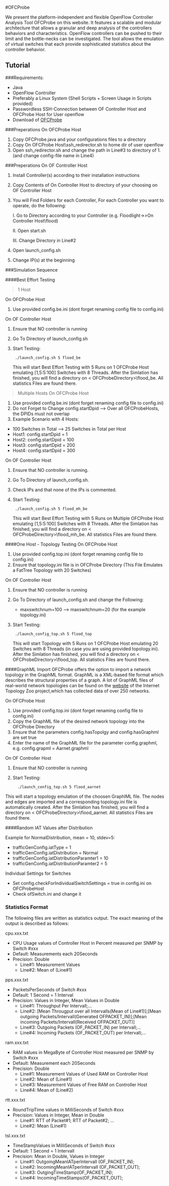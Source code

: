 #OFCProbe


We present the platform-independent and flexible OpenFlow Controller Analysis Tool OFCProbe on this website. It features 
a scalable and modular architecture that allows a granular and deep analysis of the controllers behaviors and 
characteristics. OpenFlow controllers can be pushed to their limit and the bottle-necks can be investigated.
The tool allows the emulation of virtual switches that each provide sophisticated statistics about the controller 
behavior.

## Tutorial


###Requirements:

- Java
- OpenFlow Controller
- Preferably a Linux System (Shell Scripts + Screen Usage in Scripts provided)
- Passwordless SSH-Connection between OF Controller Host and OFCProbe Host for User openflow
- Download of [OFCProbe](https://github.com/lsinfo3/ofcprobe/releases)


###Preperations On OFCProbe Host


1. Copy OFCProbe.java and your configurations files to a directory
2. Copy On OFCProbe Host\ssh_redirector.sh to home dir of user openflow
3. Open ssh_redirector.sh and change the path in Line#3 to directory of 1. (and change config-file name in Line4)

###Preperations On OF Controller Host


1. Install Controller(s) according to their installation instructions
2. Copy Contents of On Controller Host to directory of your choosing on OF Controller Host
3. You will Find Folders for each Controller, For each Controller you want to operate, do the following:
    
    I. Go to Directory according to your Controller (e.g. Floodlight->>On Controller Host\flood)

    II. Open start.sh
    
    III. Change Directory in Line#2
4. Open launch_config.sh
5. Change IP(s) at the beginning

###Simulation Sequence


####Best Effort Testing
 

> 1 Host

On OFCProbe Host

1. Use provided config.be.ini (dont forget renaming config file to config.ini)

On OF Controller Host

1. Ensure that NO controller is running
2. Go To Directory of launch_config.sh
3. Start Testing:

        ./launch_config.sh 5 flood_be

    This will start Best Effort Testing with 5 Runs on 1 OFCProbe Host emulating [1,5:5:100] Switches with 8 Threads. 
    After the Simlation has finished, you will find a directory on < OFCProbeDirectory>\flood_be\. 
    All statistics Files are found there.

> Multiple Hosts
On OFCProbe Host

1. Use provided config.be.ini (dont forget renaming config file to config.ini)
2. Do not Forget to Change config.startDpid --> Over all OFCProbeHosts, the DPIDs must not overlap
3. Example Scenario with 4 Hosts:
* 100 Switches in Total --> 25 Switches in Total per Host
* Host1: config.startDpid = 1
* Host2: config.startDpid = 100
* Host3: config.startDpid = 200
* Host4: config.startDpid = 300

On OF Controller Host

1. Ensure that NO controller is running. 
2. Go To Directory of launch_config.sh.
3. Check IPs and that none of the IPs is commented.
4. Start Testing:

        ./launch_config.sh 5 flood_mh_be

    This will start Best Effort Testing with 5 Runs on Multiple OFCProbe Host emulating [1,5:5:100] Switches with 8 Threads.
    After the Simlation has finished, you will find a directory on < OFCProbeDirectory>\flood_mh_be\.
    All statistics Files are found there.

####One Host - Topology Testing
On OFCProbe Host

1.  Use provided config.top.ini (dont forget renaming config file to config.ini)
2. Ensure that topology.ini file is in OFCProbe Directory (This File Emulates a FatTree Topology with 20 Switches)

On OF Controller Host

1. Ensure that NO controller is running
2. Go To Directory of launch_config.sh and change the Following:
    * maxswitchnum=100 --> maxswitchnum=20 (for the example topology.ini)
3. Start Testing:

        ./launch_config_top.sh 5 flood_top

    This will start Topology with 5 Runs on 1 OFCProbe Host emulating 20 Switches with 8 Threads (in case you are using provided topology.ini). 
    After the Simlation has finished, you will find a directory on < OFCProbeDirectory>\flood_top\. 
    All statistics Files are found there. 

####GraphML Import
OFCProbe offers the option to import a network topology in the GraphML format. GraphML is a XML-based file format which describes the structural properties of a graph. A lot of GraphML files of real-world network topologies can be found on the [website](http://www.topology-zoo.org/index.html) of the  Internet Topology Zoo project,which has collected data of  over 250 networks.

On OFCProbe Host
1.  Use provided config.top.ini (dont forget renaming config file to config.ini)
2. Copy the GraphML file of the desired network topology into the OFCProbe Directory 
3. Ensure that the parameters config.hasTopolgy and config.hasGraphml are set true
4. Enter the name of the GraphML file for the parameter config.graphml, e.g.
        config.grapml = Aarnet.graphml

On OF Controller Host

1. Ensure that NO controller is running
2. Start Testing:

         ./launch_config_top.sh 5 flood_aarnet

This will start a topology emulation of the choosen GraphlML file. The nodes and edges are imported and a corresponding topology.ini file is automatically created. After the Simlation has finished, you will find a directory on < OFCProbeDirectory>\flood_aarnet\. 
   All statistics Files are found there. 

####Random IAT Values after Distribution

Example for NormalDistribution, mean = 10, stdev=5:

* trafficGenConfig.iatType = 1
* trafficGenConfig.iatDistribution = Normal
* trafficGenConfig.iatDistributionParamter1 = 10
* trafficGenConfig.iatDistributionParamter2 = 5

Individual Settings for Switches

* Set config.checkForIndividualSwitchSettings = true in config.ini on OFCProbeHost
* Check ofSwitch.ini and change it


### Statistics Format

The following files are written as statistics output. The exact meaning of the output is described as follows:

cpu.xxx.txt

- CPU Usage values of Controller Host in Percent measured per SNMP by Switch #xxx
- Default: Measurements each 20Seconds
- Precision: Double
  - Line#1: Measurement Values
  - Line#2: Mean of (Line#1)

pps.xxx.txt

- PacketsPerSeconds of Switch #xxx
- Default: 1 Second = 1 Interval
- Precision: Values in Integer, Mean Values in Double
  - Line#1: Throughput Per Intervall;...
  - Line#2: [Mean Througput over all Intervalls(Mean of Line#1)];[Mean outgoing Packets/Intervall(Generated OFPACKET_IN)];[Mean incoming Packets/Intervall(Received OFPACKET_OUT)]
  - Line#3: Outgoing Packets (OF_PACKET_IN) per Intervall;...
  - Line#4: Incoming Packets (OF_PACKET_OUT) per Intervall;...

ram.xxx.txt

- RAM values in MegaByte of Controller Host measured per SNMP by Switch #xxx 
- Default: Measurement each 20Seconds
- Precision: Double
  - Line#1: Measurement Values of Used RAM on Controller Host
  - Line#2: Mean of (Line#1)
  - Line#3: Measurement Values of Free RAM on Controller Host
  - Line#4: Mean of (Line#2)

rtt.xxx.txt

- RoundTripTime values in MilliSeconds of Switch #xxx
- Precision: Values in Integer, Mean in Double
  - Line#1: RTT of Packet#1; RTT of Packet#2; ...
  - Line#2: Mean (Line#1)

tsl.xxx.txt

- TimeStampValues in MilliSeconds of Switch #xxx
- Default: 1 Second = 1 Intervall
- Precision: Mean in Double, Values in Integer
  - Line#1: OutgoingMeanIATperIntervall (OF_PACKET_IN);
  - Line#2: IncomingMeanIATperIntervall (OF_PACKET_OUT);
  - Line#3: OutgingTimeStamp(OF_PACKET_IN);
  - Line#4: IncomingTimeStamps(OF_PACKET_OUT);
